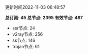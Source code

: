 更新时间2022-11-03 06:48:57

**总订阅: 45**
**总节点: 2395**
**有效节点: 487**
- ssr节点: 24
- v2ray节点: 256
- ss节点: 146
- trojan节点: 61
